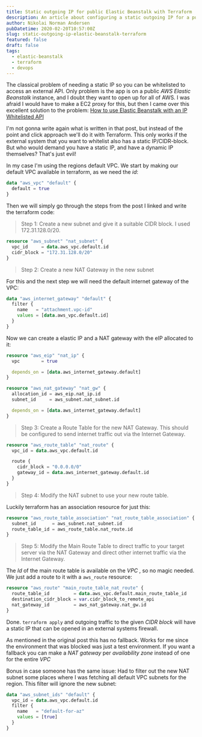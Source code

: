 ```yaml
---
title: Static outgoing IP for public Elastic Beanstalk with Terraform
description: An article about configuring a static outgoing IP for a public Elastic Beanstalk environment using Terraform.
author: Nikolai Norman Andersen
pubDatetime: 2020-02-20T10:57:00Z
slug: static-outgoing-ip-elastic-beanstalk-terraform
featured: false
draft: false
tags:
  - elastic-beanstalk
  - terraform
  - devops
---
```


The classical problem of needing a static IP so you can be whitelisted to access an external API. Only problem is the app is on a public _AWS Elastic Beanstalk_ instance, and I doubt they want to open up for all of AWS. I was afraid I would have to make a EC2 proxy for this, but then I came over this excellent solution to the problem: [How to use Elastic Beanstalk with an IP Whitelisted API](https://medium.com/@obezuk/how-to-use-elastic-beanstalk-with-an-ip-whitelisted-api-69a6f8b5f844)

I'm not gonna write again what is written in that post, but instead of the point and click approach we'll do it with Terraform. This only works if the external system that you want to whitelist also has a static IP/CIDR-block. But who would demand you have a static IP, and have a dynamic IP themselves? That's just evil!

In my case I'm using the regions default VPC. We start by making our default VPC available in terraform, as we need the _id_:

```terraform
data "aws_vpc" "default" {
  default = true
}
```

Then we will simply go through the steps from the post I linked and write the terraform code:

> Step 1: Create a new subnet and give it a suitable CIDR block. I used 172.31.128.0/20.

```terraform
resource "aws_subnet" "nat_subnet" {
  vpc_id     = data.aws_vpc.default.id
  cidr_block = "172.31.128.0/20"
}
```

> Step 2: Create a new NAT Gateway in the new subnet

For this and the next step we will need the default internet gateway of the VPC:

```terraform
data "aws_internet_gateway" "default" {
  filter {
    name   = "attachment.vpc-id"
    values = [data.aws_vpc.default.id]
  }
}
```

Now we can create a elastic IP and a NAT gateway with the eIP allocated to it:

```terraform
resource "aws_eip" "nat_ip" {
  vpc        = true

  depends_on = [data.aws_internet_gateway.default]
}

resource "aws_nat_gateway" "nat_gw" {
  allocation_id = aws_eip.nat_ip.id
  subnet_id     = aws_subnet.nat_subnet.id

  depends_on = [data.aws_internet_gateway.default]
}
```

> Step 3: Create a Route Table for the new NAT Gateway. This should be configured to send internet traffic out via the Internet Gateway.

```terraform
resource "aws_route_table" "nat_route" {
  vpc_id = data.aws_vpc.default.id

  route {
    cidr_block = "0.0.0.0/0"
    gateway_id = data.aws_internet_gateway.default.id
  }
}
```

> Step 4: Modify the NAT subnet to use your new route table.

Luckily terraform has an association resource for just this:

```terraform
resource "aws_route_table_association" "nat_route_table_association" {
  subnet_id      = aws_subnet.nat_subnet.id
  route_table_id = aws_route_table.nat_route.id
}
```

> Step 5: Modify the Main Route Table to direct traffic to your target server via the NAT Gateway and direct other internet traffic via the Internet Gateway.

The _Id_ of the main route table is available on the _VPC_ , so no magic needed. We just add a route to it with a `aws_route` resource:

```terraform
resource "aws_route" "main_route_table_nat_route" {
  route_table_id         = data.aws_vpc.default.main_route_table_id
  destination_cidr_block = var.cidr_block_to_remote_api
  nat_gateway_id         = aws_nat_gateway.nat_gw.id
}
```

Done. `terraform apply` and outgoing traffic to the given _CIDR block_ will have a static IP that can be opened in an external systems firewall.

As mentioned in the original post this has no fallback. Works for me since the environment that was blocked was just a test environment. If you want a fallback you can make a _NAT gateway_ per _availability zone_ instead of one for the entire _VPC_

Bonus in case someone has the same issue: Had to filter out the new NAT subnet some places where I was fetching all default VPC subnets for the region. This filter will ignore the new subnet:

```terraform
data "aws_subnet_ids" "default" {
  vpc_id = data.aws_vpc.default.id
  filter {
    name   = "default-for-az"
    values = [true]
  }
}
```
